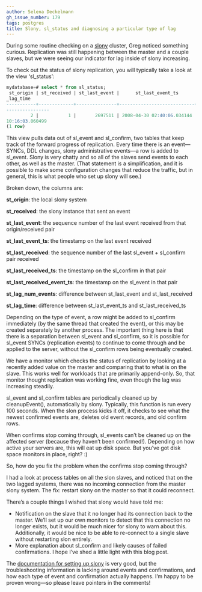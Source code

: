 ```yaml
---
author: Selena Deckelmann
gh_issue_number: 179
tags: postgres
title: Slony, sl_status and diagnosing a particular type of lag
---
```




During some routine checking on a [slony](http://www.slony.info/) cluster, Greg noticed something curious. Replication was still happening between the master and a couple slaves, but we were seeing our indicator for lag inside of slony increasing. 

To check out the status of slony replication, you will typically take a look at the view ‘sl_status’: 

```sql
mydatabase=# select * from sl_status; 
 st_origin | st_received | st_last_event |      st_last_event_ts      | st_last_received |    st_last_received_ts     | st_last_received_event_ts | st_lag_num_events |       st
_lag_time       
-----------+-------------+---------------+----------------------------+------------------+----------------------------+---------------------------+-------------------+---------
----------------
         2 |           1 |       2697511 | 2008-04-30 02:40:06.034144 |          2565031 | 2008-04-14 15:31:32.897165 | 2008-04-14 16:24:08.81738 |            132480 | 15 days 
10:16:03.060499
(1 row)
```

This view pulls data out of sl_event and sl_confirm, two tables that keep track of the forward progress of replication. Every time there is an event—​SYNCs, DDL changes, slony administrative events—​a row is added to sl_event. Slony is very chatty and so all of the slaves send events to each other, as well as the master. (That statement is a simplification, and it is possible to make some configuration changes that reduce the traffic, but in general, this is what people who set up slony will see.)

Broken down, the columns are: 

**st_origin**: the local slony system

**st_received**: the slony instance that sent an event

**st_last_event**: the sequence number of the last event received from that origin/received pair

**st_last_event_ts**: the timestamp on the last event received

**st_last_received**: the sequence number of the last sl_event + sl_confirm pair received

**st_last_received_ts**: the timestamp on the sl_confirm in that pair

**st_last_received_event_ts**: the timestamp on the sl_event in that pair

**st_lag_num_events**: difference between st_last_event and st_last_received

**st_lag_time**: difference between st_last_event_ts and st_last_received_ts

Depending on the type of event, a row might be added to sl_confirm immediately (by the same thread that created the event), or this may be created separately by another process. The important thing here is that there is a separation between sl_event and sl_confirm, so it is possible for sl_event SYNCs (replication events) to continue to come through and be applied to the server, without the sl_confirm rows being eventually created.

We have a monitor which checks the status of replication by looking at a recently added value on the master and comparing that to what is on the slave. This works well for workloads that are primarily append-only. So, that monitor thought replication was working fine, even though the lag was increasing steadily.

sl_event and sl_confirm tables are periodically cleaned up by cleanupEvent(), automatically by slony. Typically, this function is run every 100 seconds. When the slon process kicks it off, it checks to see what the newest confirmed events are, deletes old event records, and old confirm rows. 

When confirms stop coming through, sl_events can’t be cleaned up on the affected server (because they haven’t been confirmed!). Depending on how active your servers are, this will eat up disk space. But you’ve got disk space monitors in place, right? :)

So, how do you fix the problem when the confirms stop coming through? 

I had a look at process tables on all the slon slaves, and noticed that on the two lagged systems, there was no incoming connection from the master slony system. The fix: restart slony on the master so that it could reconnect.

There’s a couple things I wished that slony would have told me: 

- Notification on the slave that it no longer had its connection back to the master. We’ll set up our own monitors to detect that this connection no longer exists, but it would be much nicer for slony to warn about this. Additionally, it would be nice to be able to re-connect to a single slave without restarting slon entirely.
- More explanation about sl_confirm and likely causes of failed confirmations. I hope I’ve shed a little light with this blog post.

The [documentation for setting up slony](http://www.slony.info/documentation/addthings.html) is very good, but the troubleshooting information is lacking around events and confirmations, and how each type of event and confirmation actually happens. I’m happy to be proven wrong—​so please leave pointers in the comments!


